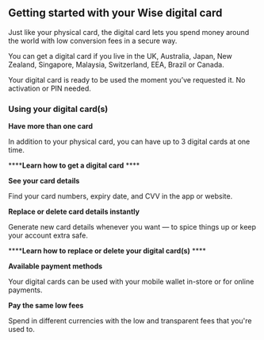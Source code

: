 ## Getting started with your Wise digital card  
Just like your physical card, the digital card lets you spend money around the world with low conversion fees in a secure way. 

You can get a digital card if you live in the UK, Australia, Japan, New Zealand, Singapore, Malaysia, Switzerland, EEA, Brazil or Canada.

Your digital card is ready to be used the moment you’ve requested it. No activation or PIN needed. 

### Using your digital card(s)

 **Have more than one card**

In addition to your physical card, you can have up to 3 digital cards at one time. 

******Learn how to get a digital card** ****

 **See your card details**

Find your card numbers, expiry date, and CVV in the app or website. 

**Replace or delete card details instantly**

Generate new card details whenever you want — to spice things up or keep your account extra safe. 

******Learn how to replace or delete your digital card(s)** ****

 **Available payment methods**

Your digital cards can be used with your mobile wallet in-store or for online payments.

 **Pay the same low fees**

Spend in different currencies with the low and transparent fees that you're used to.